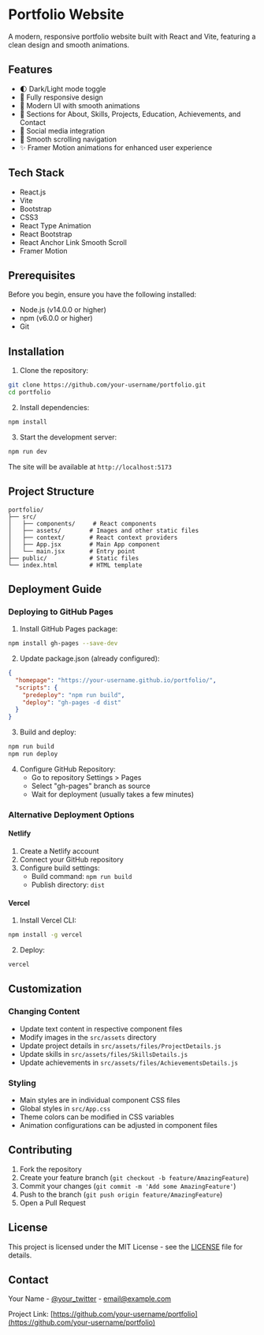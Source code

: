 # Portfolio Website

A modern, responsive portfolio website built with React and Vite, featuring a clean design and smooth animations.

## Features

- 🌓 Dark/Light mode toggle
- 📱 Fully responsive design
- 🎨 Modern UI with smooth animations
- 📝 Sections for About, Skills, Projects, Education, Achievements, and Contact
- 🔗 Social media integration
- 🎯 Smooth scrolling navigation
- ✨ Framer Motion animations for enhanced user experience

## Tech Stack

- React.js
- Vite
- Bootstrap
- CSS3
- React Type Animation
- React Bootstrap
- React Anchor Link Smooth Scroll
- Framer Motion

## Prerequisites

Before you begin, ensure you have the following installed:
- Node.js (v14.0.0 or higher)
- npm (v6.0.0 or higher)
- Git

## Installation

1. Clone the repository:
```bash
git clone https://github.com/your-username/portfolio.git
cd portfolio
```

2. Install dependencies:
```bash
npm install
```

3. Start the development server:
```bash
npm run dev
```

The site will be available at `http://localhost:5173`

## Project Structure

```
portfolio/
├── src/
│   ├── components/     # React components
│   ├── assets/        # Images and other static files
│   ├── context/       # React context providers
│   ├── App.jsx        # Main App component
│   └── main.jsx       # Entry point
├── public/            # Static files
└── index.html         # HTML template
```

## Deployment Guide

### Deploying to GitHub Pages

1. Install GitHub Pages package:
```bash
npm install gh-pages --save-dev
```

2. Update package.json (already configured):
```json
{
  "homepage": "https://your-username.github.io/portfolio/",
  "scripts": {
    "predeploy": "npm run build",
    "deploy": "gh-pages -d dist"
  }
}
```

3. Build and deploy:
```bash
npm run build
npm run deploy
```

4. Configure GitHub Repository:
   - Go to repository Settings > Pages
   - Select "gh-pages" branch as source
   - Wait for deployment (usually takes a few minutes)

### Alternative Deployment Options

#### Netlify
1. Create a Netlify account
2. Connect your GitHub repository
3. Configure build settings:
   - Build command: `npm run build`
   - Publish directory: `dist`

#### Vercel
1. Install Vercel CLI:
```bash
npm install -g vercel
```
2. Deploy:
```bash
vercel
```

## Customization

### Changing Content
- Update text content in respective component files
- Modify images in the `src/assets` directory
- Update project details in `src/assets/files/ProjectDetails.js`
- Update skills in `src/assets/files/SkillsDetails.js`
- Update achievements in `src/assets/files/AchievementsDetails.js`

### Styling
- Main styles are in individual component CSS files
- Global styles in `src/App.css`
- Theme colors can be modified in CSS variables
- Animation configurations can be adjusted in component files

## Contributing

1. Fork the repository
2. Create your feature branch (`git checkout -b feature/AmazingFeature`)
3. Commit your changes (`git commit -m 'Add some AmazingFeature'`)
4. Push to the branch (`git push origin feature/AmazingFeature`)
5. Open a Pull Request

## License

This project is licensed under the MIT License - see the [LICENSE](LICENSE) file for details.

## Contact

Your Name - [@your_twitter](https://twitter.com/your_twitter) - email@example.com

Project Link: [https://github.com/your-username/portfolio](https://github.com/your-username/portfolio) 